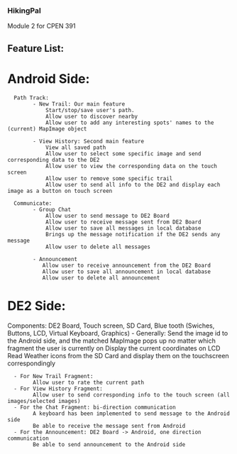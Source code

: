 ### HikingPal
Module 2 for CPEN 391

## Feature List:
# Android Side:
      Path Track:
            - New Trail: Our main feature
                Start/stop/save user's path.
                Allow user to discover nearby
                Allow user to add any interesting spots' names to the (current) MapImage object

            - View History: Second main feature 
                View all saved path
                Allow user to select some specific image and send corresponding data to the DE2
                Allow user to view the corresponding data on the touch screen
                Allow user to remove some specific trail
                Allow user to send all info to the DE2 and display each image as a button on touch screen

      Communicate:
            - Group Chat
                Allow user to send message to DE2 Board
                Allow user to receive message sent from DE2 Board
                Allow user to save all messages in local database
                Brings up the message notification if the DE2 sends any message
                Allow user to delete all messages

            - Announcement
               Allow user to receive announcement from the DE2 Board
               Allow user to save all announcement in local database
               Allow user to delete all announcement
 
# DE2 Side:
   Components: DE2 Board, Touch screen, SD Card, Blue tooth (Swiches, Buttons, LCD, Virtual Keyboard, Graphics)
      - Generally:
            Send the image id to the Android side, and the matched MapImage pops up no matter which fragment the user is currently on
            Display the current coordinates on LCD
            Read Weather icons from the SD Card and display them on the touchscreen correspondingly
            
      - For New Trail Fragment:
            Allow user to rate the current path
      - For View History Fragment:
            Allow user to send corresponding info to the touch screen (all images/selected images)
      - For the Chat Fragment: bi-direction communication
            A keyboard has been implemented to send message to the Android side
            Be able to receive the message sent from Android
      - For the Announcement: DE2 Board -> Android, one direction communication
            Be able to send announcement to the Android side
            
      
            
